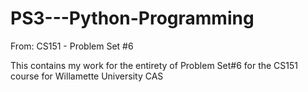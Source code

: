 # PS3---Python-Programming
From: CS151 - Problem Set #6

This contains my work for the entirety of Problem Set#6 for the CS151 course for Willamette University CAS